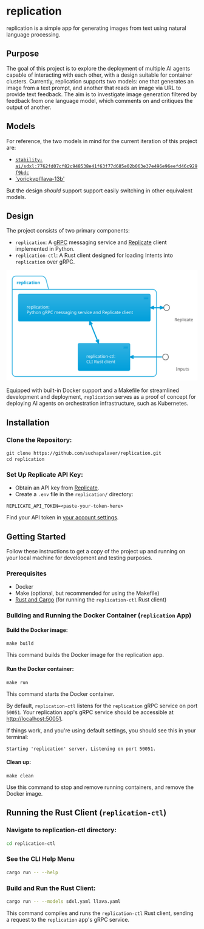 # replication

replication is a simple app for generating images from text using natural language processing.

## Purpose

The goal of this project is to explore the deployment of multiple AI agents capable of interacting
with each other, with a design suitable for container clusters. Currently, replication supports
two models: one that generates an image from a text prompt, and another that reads an image via URL
to provide text feedback. The aim is to investigate image generation filtered by feedback from one
language model, which comments on and critiques the output of another.

## Models

For reference, the two models in mind for the current iteration of this project are:

- [`stability-ai/sdxl:7762fd07cf82c948538e41f63f77d685e02b063e37e496e96eefd46c929f9bdc`](https://replicate.com/stability-ai/sdxl/versions/7762fd07cf82c948538e41f63f77d685e02b063e37e496e96eefd46c929f9bdc?prediction=dn9dzqx64xrgj0cfvy1re1cnp4)
- ['yorickvp/llava-13b'](https://replicate.com/yorickvp/llava-13b)

But the design *should* support support easily switching in other equivalent models.  

## Design

The project consists of two primary components:

- `replication`: A [gRPC](https://grpc.io/) messaging service and [Replicate](https://replicate.com/)
  client implemented in Python.
- `replication-ctl`: A Rust client designed for loading Intents into `replication` over gRPC.

![`replication` design diagram](design.svg)

Equipped with built-in Docker support and a Makefile for streamlined development
and deployment, `replication` serves as a proof of concept for deploying AI agents on
orchestration infrastructure, such as Kubernetes.

## Installation

### Clone the Repository:

```terminal
git clone https://github.com/suchapalaver/replication.git
cd replication
```

### Set Up Replicate API Key:

- Obtain an API key from [Replicate](https://replicate.com/).
- Create a `.env` file in the `replication/` directory:

```env
REPLICATE_API_TOKEN=<paste-your-token-here>
```

Find your API token in [your account settings](https://replicate.com/account/api-tokens).

## Getting Started

Follow these instructions to get a copy of the project up and running on your
local machine for development and testing purposes.

### Prerequisites

- Docker
- Make (optional, but recommended for using the Makefile)
- [Rust and Cargo](https://www.rust-lang.org/tools/install) (for running the `replication-ctl` Rust client)

### Building and Running the Docker Container (`replication` App)

#### Build the Docker image:

```terminal
make build
```

This command builds the Docker image for the replication app.

#### Run the Docker container:

```terminal
make run
```

This command starts the Docker container.

By default, `replication-ctl` listens for the `replication` gRPC service on port
`50051`. Your replication app's gRPC service should be accessible at [http://localhost:50051](http://localhost:50051).

If things work, and you're using default settings, you should see this in your terminal:

```terminal
Starting 'replication' server. Listening on port 50051.
```

#### Clean up:

```terminal
make clean
```

Use this command to stop and remove running containers, and remove the
Docker image.

## Running the Rust Client (`replication-ctl`)

### Navigate to replication-ctl directory:

```bash
cd replication-ctl
```

### See the CLI Help Menu

```bash
cargo run -- --help
```

### Build and Run the Rust Client:

```bash
cargo run -- --models sdxl.yaml llava.yaml
```

This command compiles and runs the `replication-ctl` Rust client, sending a
request to the `replication` app's gRPC service.
